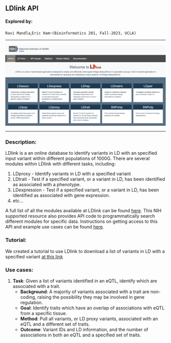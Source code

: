 ## LDlink API

####  Explored by: 

`Ravi Mandla`,`Eric Ham`-`(Bioinformatics 201, Fall-2023, UCLA)`

---------

![img](img/ldlink.png)

--------

### Description: 

LDlink is a an online database to identify variants in LD with an specified input variant within different populations of 1000G. There are several modules within LDlink with different
tasks, including:

1. LDproxy - Identify variants in LD with a specified variant
2. LDtrait - Test if a specified variant, or a variant in LD, has been identified as associated with a phenotype.
3. LDexpression - Test if a specified variant, or a variant in LD, has been identified as associated with gene expression.
4. etc...

A full list of all the modules available at LDlink can be found [here](https://ldlink.nih.gov/?tab=home). This NIH supported resource also provides API code to programmatically search
different modules for specific data. Instructions on getting access to this API and example use cases can be found [here](https://ldlink.nih.gov/?tab=apiaccess).

### Tutorial: 

We created a tutorial to use LDlink to download a list of variants in LD with a specified variant [at this link](https://colab.research.google.com/drive/1iwNnEjuJbJ9pyQ9KG7inCQt1LQzlJxTQ?usp=sharing)

### Use cases: 

1. **Task**: Given a list of variants identified in an eQTL, identify which are associated with a trait.
    * **Background**: A majority of variants associated with a trait are non-coding, raising the possibility they may be involved in gene regulation. 
    * **Goal**: Identify traits which have an overlap of associations with eQTL from a specific tissue.
    * **Method**: Pull all variants, or LD proxy variants, associated with an eQTL and a different set of traits. 
    * **Outcome**: Variant IDs and LD information, and the number of associations in both an eQTL and a specified set of traits.

